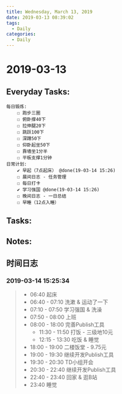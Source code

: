 ```yaml
---
title: Wednesday, March 13, 2019
date: 2019-03-13 08:39:02
tags:
  - Daily
categories:
  - Daily
---
```


#  2019-03-13

<!-- more -->

## Everyday Tasks:
    每日锻炼:
        ☐ 跑步三圈
        ☐ 俯卧撑40下
        ☐ 拉伸腿20下
        ☐ 跳跃100下
        ☐ 深蹲50下
        ☐ 仰卧起坐50下
        ☐ 靠墙坐1分半
        ☐ 平板支撑1分钟
    日常计划:
        ✔ 早起（7点起床） @done(19-03-14 15:26)
        ☐ 晨间日志 - 任务管理
        ☐ 每日打卡
        ✔ 学习强国 @done(19-03-14 15:26)
        ☐ 晚间日志 - 一日总结
        ☐ 早睡（12点入睡）

## Tasks:

## Notes:

## 时间日志
### 2019-03-14 15:25:34
> - 06:40 起床
> - 06:40 - 07:10 洗漱 & 运动了一下
> - 07:10 - 07:50 学习强国 & 洗澡
> - 07:50 - 08:00 上班
> - 08:00 - 18:00 完善Publish工具
>   - 11:30 - 11:50 打饭 - 三级地10元
>   - 12:15 - 13:30 吃饭 & 睡觉
> - 18:00 - 19:00 二楼饭堂 - 9.75元
> - 19:00 - 19:30 继续开发Publish工具
> - 19:30 - 20:30 TD小组开会
> - 20:30 - 22:40 继续开发Publish工具
> - 22:40 - 23:40 回家 & 逛B站
> - 23:40 睡觉